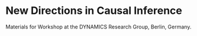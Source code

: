 # New Directions in Causal Inference

Materials for Workshop at the DYNAMICS Research Group, Berlin, Germany.
